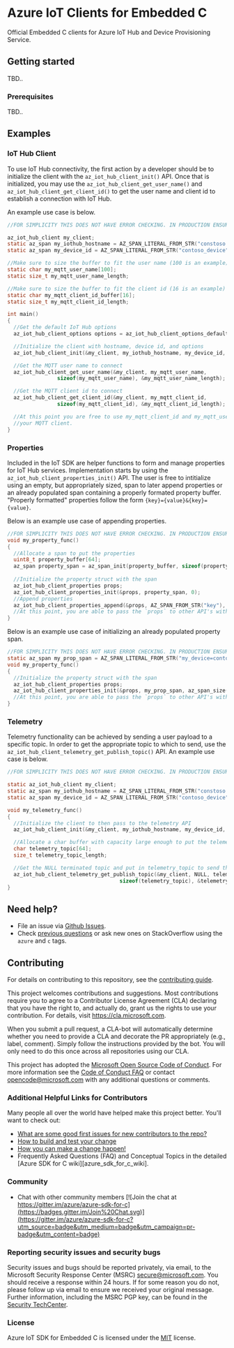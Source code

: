 # Azure IoT Clients for Embedded C

Official Embedded C clients for Azure IoT Hub and Device Provisioning Service.

## Getting started

TBD..

### Prerequisites

TBD..

## Examples

### IoT Hub Client

To use IoT Hub connectivity, the first action by a developer should be to initialize the
client with the `az_iot_hub_client_init()` API. Once that is initialized, you may use the
`az_iot_hub_client_get_user_name()` and `az_iot_hub_client_get_client_id()` to get the
user name and client id to establish a connection with IoT Hub.

An example use case is below.

```C
//FOR SIMPLICITY THIS DOES NOT HAVE ERROR CHECKING. IN PRODUCTION ENSURE PROPER ERROR CHECKING.

az_iot_hub_client my_client;
static az_span my_iothub_hostname = AZ_SPAN_LITERAL_FROM_STR("constoso.azure-devices.net");
static az_span my_device_id = AZ_SPAN_LITERAL_FROM_STR("contoso_device");

//Make sure to size the buffer to fit the user name (100 is an example)
static char my_mqtt_user_name[100];
static size_t my_mqtt_user_name_length;

//Make sure to size the buffer to fit the client id (16 is an example)
static char my_mqtt_client_id_buffer[16];
static size_t my_mqtt_client_id_length;

int main()
{
  //Get the default IoT Hub options
  az_iot_hub_client_options options = az_iot_hub_client_options_default();

  //Initialize the client with hostname, device id, and options
  az_iot_hub_client_init(&my_client, my_iothub_hostname, my_device_id, &options);

  //Get the MQTT user name to connect
  az_iot_hub_client_get_user_name(&my_client, my_mqtt_user_name, 
                sizeof(my_mqtt_user_name), &my_mqtt_user_name_length);

  //Get the MQTT client id to connect
  az_iot_hub_client_get_client_id(&my_client, my_mqtt_client_id, 
                sizeof(my_mqtt_client_id), &my_mqtt_client_id_length);

  //At this point you are free to use my_mqtt_client_id and my_mqtt_user_name to connect using
  //your MQTT client.
}
```

### Properties

Included in the IoT SDK are helper functions to form and manage properties for IoT Hub services. Implementation starts by using the `az_iot_hub_client_properties_init()` API. The user is free to intitialize using an empty, but appropriately sized, span to later append properties or an already populated span containing a properly formated property buffer. "Properly formatted" properties follow the form `{key}={value}&{key}={value}`.

Below is an example use case of appending properties.

```C
//FOR SIMPLICITY THIS DOES NOT HAVE ERROR CHECKING. IN PRODUCTION ENSURE PROPER ERROR CHECKING.
void my_property_func()
{
  //Allocate a span to put the properties
  uint8_t property_buffer[64];
  az_span property_span = az_span_init(property_buffer, sizeof(property_buffer));
  
  //Initialize the property struct with the span
  az_iot_hub_client_properties props;
  az_iot_hub_client_properties_init(&props, property_span, 0);
  //Append properties
  az_iot_hub_client_properties_append(&props, AZ_SPAN_FROM_STR("key"), AZ_SPAN_FROM_STR("value"));
  //At this point, you are able to pass the `props` to other API's with property parameters.
}
```

Below is an example use case of initializing an already populated property span.

```C
//FOR SIMPLICITY THIS DOES NOT HAVE ERROR CHECKING. IN PRODUCTION ENSURE PROPER ERROR CHECKING.
static az_span my_prop_span = AZ_SPAN_LITERAL_FROM_STR("my_device=contoso&my_key=my_value");
void my_property_func()
{
  //Initialize the property struct with the span
  az_iot_hub_client_properties props;
  az_iot_hub_client_properties_init(&props, my_prop_span, az_span_size(my_prop_span));
  //At this point, you are able to pass the `props` to other API's with property parameters.
}
```

### Telemetry

Telemetry functionality can be achieved by sending a user payload to a specific topic. In order to get the appropriate topic to which to send, use the `az_iot_hub_client_telemetry_get_publish_topic()` API. An example use case is below.

```C
//FOR SIMPLICITY THIS DOES NOT HAVE ERROR CHECKING. IN PRODUCTION ENSURE PROPER ERROR CHECKING.

static az_iot_hub_client my_client;
static az_span my_iothub_hostname = AZ_SPAN_LITERAL_FROM_STR("constoso.azure-devices.net");
static az_span my_device_id = AZ_SPAN_LITERAL_FROM_STR("contoso_device");

void my_telemetry_func()
{
  //Initialize the client to then pass to the telemetry API
  az_iot_hub_client_init(&my_client, my_iothub_hostname, my_device_id, NULL);

  //Allocate a char buffer with capacity large enough to put the telemetry topic.
  char telemetry_topic[64];
  size_t telemetry_topic_length;

  //Get the NULL terminated topic and put in telemetry_topic to send the telemetry
  az_iot_hub_client_telemetry_get_publish_topic(&my_client, NULL, telemetry_topic, 
                                    sizeof(telemetry_topic), &telemetry_topic_length);
}
```

## Need help?

* File an issue via [Github Issues](https://github.com/Azure/azure-sdk-for-c/issues/new/choose).
* Check [previous questions](https://stackoverflow.com/questions/tagged/azure+c) or ask new ones on StackOverflow using
  the `azure` and `c` tags.

## Contributing

For details on contributing to this repository, see the [contributing guide](https://github.com/Azure/azure-sdk-for-c/blob/master/CONTRIBUTING.md).

This project welcomes contributions and suggestions. Most contributions require you to agree to a Contributor License
Agreement (CLA) declaring that you have the right to, and actually do, grant us the rights to use your contribution. For
details, visit https://cla.microsoft.com.

When you submit a pull request, a CLA-bot will automatically determine whether you need to provide a CLA and decorate
the PR appropriately (e.g., label, comment). Simply follow the instructions provided by the bot. You will only need to
do this once across all repositories using our CLA.

This project has adopted the [Microsoft Open Source Code of Conduct](https://opensource.microsoft.com/codeofconduct/).
For more information see the [Code of Conduct FAQ](https://opensource.microsoft.com/codeofconduct/faq/) or contact
[opencode@microsoft.com](mailto:opencode@microsoft.com) with any additional questions or comments.

### Additional Helpful Links for Contributors

Many people all over the world have helped make this project better.  You'll want to check out:

* [What are some good first issues for new contributors to the repo?](https://github.com/azure/azure-sdk-for-c/issues?q=is%3Aopen+is%3Aissue+label%3A%22up+for+grabs%22)
* [How to build and test your change](CONTRIBUTING.md#developer-guide)
* [How you can make a change happen!](CONTRIBUTING.md#pull-requests)
* Frequently Asked Questions (FAQ) and Conceptual Topics in the detailed [Azure SDK for C wiki][azure_sdk_for_c_wiki].

### Community

* Chat with other community members [![Join the chat at https://gitter.im/azure/azure-sdk-for-c](https://badges.gitter.im/Join%20Chat.svg)](https://gitter.im/azure/azure-sdk-for-c?utm_source=badge&utm_medium=badge&utm_campaign=pr-badge&utm_content=badge)

### Reporting security issues and security bugs

Security issues and bugs should be reported privately, via email, to the Microsoft Security Response Center (MSRC) <secure@microsoft.com>. You should receive a response within 24 hours. If for some reason you do not, please follow up via email to ensure we received your original message. Further information, including the MSRC PGP key, can be found in the [Security TechCenter](https://www.microsoft.com/msrc/faqs-report-an-issue).

### License

Azure IoT SDK for Embedded C is licensed under the [MIT](LICENSE) license.
